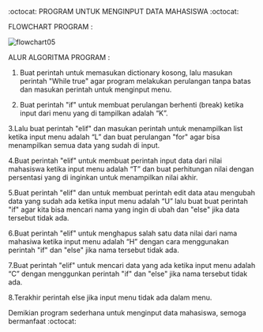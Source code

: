 :octocat: PROGRAM UNTUK MENGINPUT DATA MAHASISWA :octocat:

FLOWCHART PROGRAM :

![flowchart05](https://user-images.githubusercontent.com/57025775/70371165-4d8df780-1902-11ea-8ca9-cf27741048bb.jpg)

ALUR ALGORITMA PROGRAM :

1. Buat perintah untuk memasukan dictionary kosong, lalu masukan perintah "While true" agar program melakukan perulangan tanpa batas dan masukan perintah untuk menginput menu. 

2. Buat perintah "if" untuk membuat perulangan berhenti (break) ketika input dari menu yang di tampilkan adalah “K”.

3.Lalu buat perintah "elif" dan masukan perintah untuk menampilkan list ketika input menu adalah “L” dan buat perulangan "for" agar bisa menampilkan semua data yang sudah di input. 

4.Buat perintah "elif" untuk membuat perintah input data dari nilai mahasiswa ketika input menu adalah “T” dan buat perhitungan nilai dengan persentasi yang di inginkan untuk menampilkan nilai akhir. 

5.Buat perintah "elif" dan untuk membuat perintah edit data atau mengubah data yang sudah ada ketika input menu adalah “U” lalu buat buat perintah "if" agar kita bisa mencari nama yang ingin di ubah dan "else" jika data tersebut tidak ada. 

6.Buat perintah "elif" untuk menghapus salah satu data nilai dari nama mahasiwa ketika input menu adalah “H” dengan cara menggunakan perintah "if" dan "else" jika nama tersebut tidak ada.

7.Buat perintah "elif" untuk mencari data yang ada ketika input menu adalah “C” dengan menggunkan perintah "if" dan "else" jika nama tersebut tidak ada.

8.Terakhir perintah else jika input menu tidak ada dalam menu.

Demikian program sederhana untuk menginput data mahasiswa, semoga bermanfaat :octocat:

